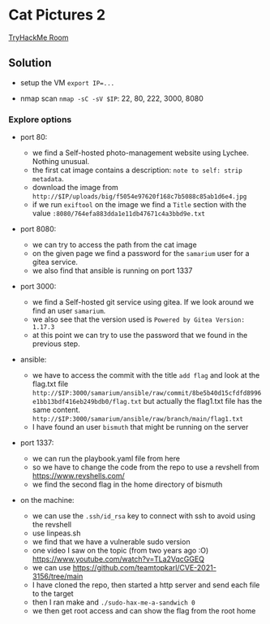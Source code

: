 # Cat Pictures 2

[TryHackMe Room](https://tryhackme.com/room/catpictures2)

## Solution

- setup the VM `export IP=...`

- nmap scan `nmap -sC -sV $IP`: 22, 80, 222, 3000, 8080

### Explore options

- port 80:
    - we find a Self-hosted photo-management website using Lychee. Nothing unusual.
    - the first cat image contains a description: `note to self: strip metadata`.
    - download the image from `http://$IP/uploads/big/f5054e97620f168c7b5088c85ab1d6e4.jpg`
    - if we run `exiftool` on the image we find a `Title` section with the value `:8080/764efa883dda1e11db47671c4a3bbd9e.txt`

- port 8080:
    - we can try to access the path from the cat image
    - on the given page we find a password for the `samarium` user for a gitea service.
    - we also find that ansible is running on port 1337

- port 3000:
    - we find a Self-hosted git service using gitea. If we look around we find an user `samarium`.
    - we also see that the version used is `Powered by Gitea Version: 1.17.3`
    - at this point we can try to use the password that we found in the previous step.

- ansible:
    - we have to access the commit with the title `add flag` and look at the flag.txt file
      `http://$IP:3000/samarium/ansible/raw/commit/8be5b40d15cfdfd8996e1bb13bdf416eb249bdb0/flag.txt`
      but actually the flag1.txt file has the same content.
      `http://$IP:3000/samarium/ansible/raw/branch/main/flag1.txt`
    - I have found an user `bismuth` that might be running on the server

- port 1337:
    - we can run the playbook.yaml file from here
    - so we have to change the code from the repo to use a revshell from <https://www.revshells.com/>
    - we find the second flag in the home directory of bismuth

- on the machine:
    - we can use the `.ssh/id_rsa` key to connect with ssh to avoid using the revshell
    - use linpeas.sh
    - we find that we have a vulnerable sudo version
    - one video I saw on the topic (from two years ago :O) https://www.youtube.com/watch?v=TLa2VqcGGEQ
    - we can use https://github.com/teamtopkarl/CVE-2021-3156/tree/main
    - I have cloned the repo, then started a http server and send each file to the target
    - then I ran make and `./sudo-hax-me-a-sandwich 0`
    - we then get root access and can show the flag from the root home
